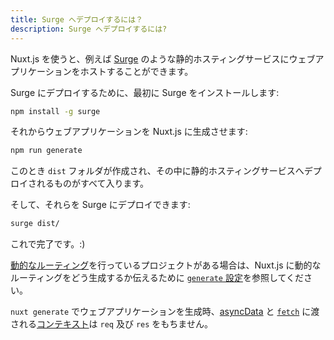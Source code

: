 ```yaml
---
title: Surge へデプロイするには？
description: Surge へデプロイするには?
---
```


Nuxt.js を使うと、例えば [Surge](https://surge.sh/) のような静的ホスティングサービスにウェブアプリケーションをホストすることができます。

Surge にデプロイするために、最初に Surge をインストールします:

```bash
npm install -g surge
```

それからウェブアプリケーションを Nuxt.js に生成させます:

```bash
npm run generate
```

このとき `dist` フォルダが作成され、その中に静的ホスティングサービスへデプロイされるものがすべて入ります。

そして、それらを Surge にデプロイできます:

```bash
surge dist/
```

これで完了です。:)

[動的なルーティング](/guide/routing#dynamic-routes)を行っているプロジェクトがある場合は、Nuxt.js に動的なルーティングをどう生成するか伝えるために [`generate` 設定](/api/configuration-generate)を参照してください。

<div class="Alert">

`nuxt generate` でウェブアプリケーションを生成時、[asyncData](/guide/async-data#the-data-method) と [`fetch`](/guide/vuex-store#the-fetch-method) に渡される[コンテキスト](/api)は `req` 及び `res` をもちません。

</div>
